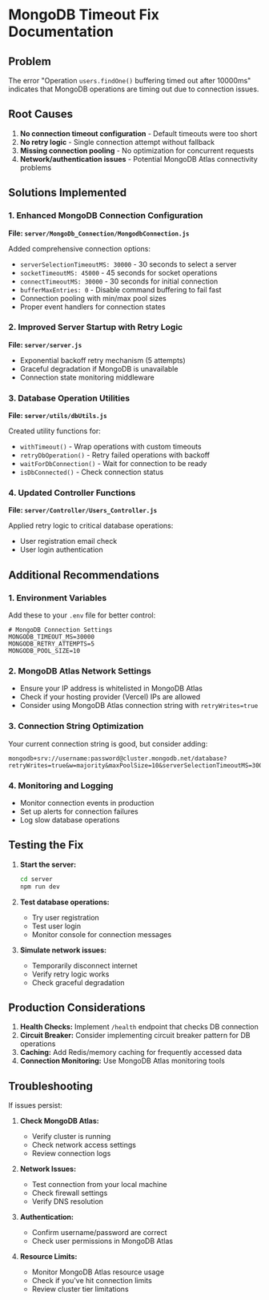 # MongoDB Timeout Fix Documentation

## Problem
The error "Operation `users.findOne()` buffering timed out after 10000ms" indicates that MongoDB operations are timing out due to connection issues.

## Root Causes
1. **No connection timeout configuration** - Default timeouts were too short
2. **No retry logic** - Single connection attempt without fallback
3. **Missing connection pooling** - No optimization for concurrent requests
4. **Network/authentication issues** - Potential MongoDB Atlas connectivity problems

## Solutions Implemented

### 1. Enhanced MongoDB Connection Configuration
**File: `server/MongoDb_Connection/MongodbConnection.js`**

Added comprehensive connection options:
- `serverSelectionTimeoutMS: 30000` - 30 seconds to select a server
- `socketTimeoutMS: 45000` - 45 seconds for socket operations
- `connectTimeoutMS: 30000` - 30 seconds for initial connection
- `bufferMaxEntries: 0` - Disable command buffering to fail fast
- Connection pooling with min/max pool sizes
- Proper event handlers for connection states

### 2. Improved Server Startup with Retry Logic
**File: `server/server.js`**

- Exponential backoff retry mechanism (5 attempts)
- Graceful degradation if MongoDB is unavailable
- Connection state monitoring middleware

### 3. Database Operation Utilities
**File: `server/utils/dbUtils.js`**

Created utility functions for:
- `withTimeout()` - Wrap operations with custom timeouts
- `retryDbOperation()` - Retry failed operations with backoff
- `waitForDbConnection()` - Wait for connection to be ready
- `isDbConnected()` - Check connection status

### 4. Updated Controller Functions
**File: `server/Controller/Users_Controller.js`**

Applied retry logic to critical database operations:
- User registration email check
- User login authentication

## Additional Recommendations

### 1. Environment Variables
Add these to your `.env` file for better control:
```env
# MongoDB Connection Settings
MONGODB_TIMEOUT_MS=30000
MONGODB_RETRY_ATTEMPTS=5
MONGODB_POOL_SIZE=10
```

### 2. MongoDB Atlas Network Settings
- Ensure your IP address is whitelisted in MongoDB Atlas
- Check if your hosting provider (Vercel) IPs are allowed
- Consider using MongoDB Atlas connection string with `retryWrites=true`

### 3. Connection String Optimization
Your current connection string is good, but consider adding:
```
mongodb+srv://username:password@cluster.mongodb.net/database?retryWrites=true&w=majority&maxPoolSize=10&serverSelectionTimeoutMS=30000
```

### 4. Monitoring and Logging
- Monitor connection events in production
- Set up alerts for connection failures
- Log slow database operations

## Testing the Fix

1. **Start the server:**
   ```bash
   cd server
   npm run dev
   ```

2. **Test database operations:**
   - Try user registration
   - Test user login
   - Monitor console for connection messages

3. **Simulate network issues:**
   - Temporarily disconnect internet
   - Verify retry logic works
   - Check graceful degradation

## Production Considerations

1. **Health Checks:** Implement `/health` endpoint that checks DB connection
2. **Circuit Breaker:** Consider implementing circuit breaker pattern for DB operations
3. **Caching:** Add Redis/memory caching for frequently accessed data
4. **Connection Monitoring:** Use MongoDB Atlas monitoring tools

## Troubleshooting

If issues persist:

1. **Check MongoDB Atlas:**
   - Verify cluster is running
   - Check network access settings
   - Review connection logs

2. **Network Issues:**
   - Test connection from your local machine
   - Check firewall settings
   - Verify DNS resolution

3. **Authentication:**
   - Confirm username/password are correct
   - Check user permissions in MongoDB Atlas

4. **Resource Limits:**
   - Monitor MongoDB Atlas resource usage
   - Check if you've hit connection limits
   - Review cluster tier limitations
